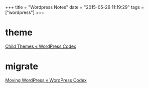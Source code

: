 +++
title = "Wordpress Notes"
date = "2015-05-26 11:19:29"
tags = ["wordpress"]
+++
# theme
[Child Themes « WordPress Codex](http://codex.wordpress.org/Child_Themes)

# migrate
[Moving WordPress « WordPress Codex](http://codex.wordpress.org/Moving_WordPress)

